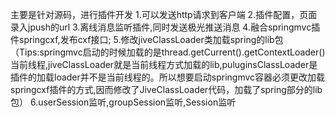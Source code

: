 主要是针对源码，进行插件开发
1.可以发送http请求到客户端
2.插件配置，页面录入jpush的url
3.离线消息监听插件,同时发送极光推送消息
4.融合springmvc插件springcxf,发布cxf接口;
5.修改jiveClassLoader类加载spring的lib包
（Tips:springmvc启动的时候加载的是thread.getCurrent().getContextLoader()当前线程,jiveClassLoader就是当前线程方式加载的lib,puluginsClassLoader是插件的加载loader并不是当前线程的。所以想要启动springmvc容器必须更改加载springcxf插件的方式,因而修改了JiveClassLoader代码，加载了spring部分的lib包）
6.userSession监听,groupSession监听,Session监听
